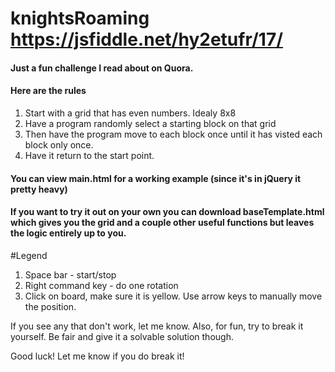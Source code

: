# knightsRoaming https://jsfiddle.net/hy2etufr/17/


#### Just a fun challenge I read about on Quora.
#### Here are the rules
1. Start with a grid that has even numbers. Idealy 8x8
2. Have a program randomly select a starting block on that grid
3. Then have the program move to each block once until it has visted each block only once.
4. Have it return to the start point.

#### You can view main.html for a working example (since it's in jQuery it pretty heavy)
#### If you want to try it out on your own you can download baseTemplate.html which gives you the grid and a couple other useful functions but leaves the logic entirely up to you.

#Legend
1. Space bar - start/stop
2. Right command key - do one rotation
3. Click on board, make sure it is yellow. Use arrow keys to manually move the position.


If you see any that don't work, let me know.
Also, for fun, try to break it yourself. Be fair and give it a solvable solution though.

Good luck! Let me know if you do break it!
